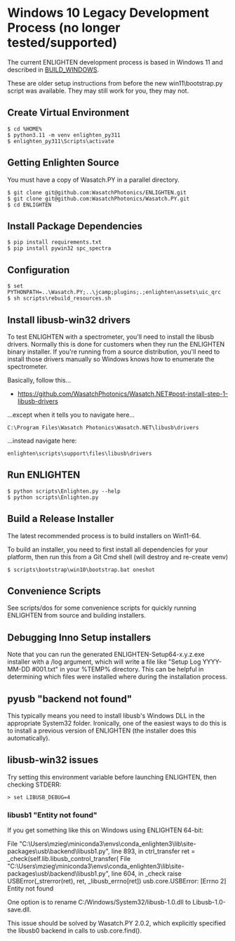 # Windows 10 Legacy Development Process (no longer tested/supported)

The current ENLIGHTEN development process is based in Windows 11 and described in
[BUILD_WINDOWS](docs/BUILD_WINDOWS.md).

These are older setup instructions from before the new win11\bootstrap.py script
was available. They may still work for you, they may not.

## Create Virtual Environment

    $ cd %HOME%
    $ python3.11 -m venv enlighten_py311
    $ enlighten_py311\Scripts\activate

## Getting Enlighten Source

You must have a copy of Wasatch.PY in a parallel directory.

    $ git clone git@github.com:WasatchPhotonics/ENLIGHTEN.git
    $ git clone git@github.com:WasatchPhotonics/Wasatch.PY.git
    $ cd ENLIGHTEN

## Install Package Dependencies

    $ pip install requirements.txt
    $ pip install pywin32 spc_spectra

## Configuration

    $ set PYTHONPATH=..\Wasatch.PY;..\jcamp;plugins;.;enlighten\assets\uic_qrc
    $ sh scripts\rebuild_resources.sh

## Install libusb-win32 drivers

To test ENLIGHTEN with a spectrometer, you'll need to install the libusb drivers.
Normally this is done for customers when they run the ENLIGHTEN binary installer.
If you're running from a source distribution, you'll need to install those 
drivers manually so Windows knows how to enumerate the spectrometer.

Basically, follow this...

- https://github.com/WasatchPhotonics/Wasatch.NET#post-install-step-1-libusb-drivers

...except when it tells you to navigate here...

    C:\Program Files\Wasatch Photonics\Wasatch.NET\libusb\drivers

...instead navigate here:

    enlighten\scripts\support\files\libusb\drivers

## Run ENLIGHTEN

    $ python scripts\Enlighten.py --help
    $ python scripts\Enlighten.py 

## Build a Release Installer

The latest recommended process is to build installers on Win11-64.

To build an installer, you need to first install all dependencies for your
platform, then run this from a Git Cmd shell (will destroy and re-create venv)

    $ scripts\bootstrap\win10\bootstrap.bat oneshot 

## Convenience Scripts

See scripts/dos for some convenience scripts for quickly running ENLIGHTEN from 
source and building installers.

## Debugging Inno Setup installers

Note that you can run the generated ENLIGHTEN-Setup64-x.y.z.exe installer with a /log
argument, which will write a file like "Setup Log YYYY-MM-DD #001.txt" in your %TEMP%
directory.  This can be helpful in determining which files were installed where during
the installation process.

## pyusb "backend not found"

This typically means you need to install libusb's Windows DLL in the appropriate
System32 folder.  Ironically, one of the easiest ways to do this is to install a
previous version of ENLIGHTEN (the installer does this automatically).

## libusb-win32 issues

Try setting this environment variable before launching ENLIGHTEN, then checking STDERR:

    > set LIBUSB_DEBUG=4

### libusb1 "Entity not found"

If you get something like this on Windows using ENLIGHTEN 64-bit:

  File "C:\Users\mzieg\miniconda3\envs\conda\_enlighten3\lib\site-packages\usb\backend\libusb1.py", line 893, in ctrl\_transfer
    ret = _check(self.lib.libusb_control_transfer(
  File "C:\Users\mzieg\miniconda3\envs\conda\_enlighten3\lib\site-packages\usb\backend\libusb1.py", line 604, in \_check
    raise USBError(_strerror(ret), ret, _libusb_errno[ret])
        usb.core.USBError: [Errno 2] Entity not found

One option is to rename C:/Windows/System32/libusb-1.0.dll to Libusb-1.0-save.dll.

This issue should be solved by Wasatch.PY 2.0.2, which explicitly specified the
libusb0 backend in calls to usb.core.find().
